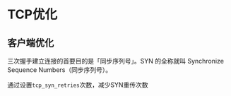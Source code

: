 # TCP优化   

## 客户端优化  

三次握手建立连接的首要目的是「同步序列号」。SYN 的全称就叫 Synchronize Sequence Numbers（同步序列号）。   

通过设置`tcp_syn_retries`次数，减少SYN重传次数  